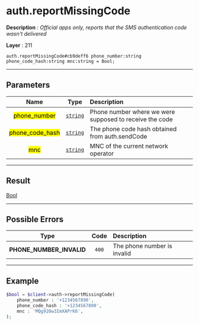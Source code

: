 # auth.reportMissingCode

**Description** : *Official apps only, reports that the SMS authentication code wasn't delivered*

**Layer** : 211

```tl
auth.reportMissingCode#cb9deff6 phone_number:string phone_code_hash:string mnc:string = Bool;
```

---

## Parameters

| Name | Type | Description |
| :---: | :---: | :--- |
| <mark>phone_number</mark> | [`string`](type/string) | Phone number where we were supposed to receive the code |
| <mark>phone_code_hash</mark> | [`string`](type/string) | The phone code hash obtained from auth.sendCode |
| <mark>mnc</mark> | [`string`](type/string) | MNC of the current network operator |

---

## Result

[Bool](type/Bool)

---

## Possible Errors

| Type | Code | Description |
| :---: | :---: | :--- |
| **PHONE_NUMBER_INVALID** | `400` | The phone number is invalid |

---

## Example

```php
$bool = $client->auth->reportMissingCode(
	phone_number : '+1234567890',
	phone_code_hash : '+1234567890',
	mnc : 'MQg920w3ImXAPrK6',
);
```